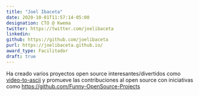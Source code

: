 ```yaml
---
title: "Joel Ibaceta"
date: 2020-10-01T11:57:14-05:00
designation: CTO @ Kwema
twitter: https://twitter.com/joelibaceta
linkedin: 
github: https://github.com/joelibaceta
purl: https://joelibaceta.github.io/
award_type: Facilitador
draft: true
---
```


Ha creado varios proyectos open source interesantes/divertidos como [video-to-ascii](https://github.com/joelibaceta/video-to-ascii) y promueve las contribuciones al open source con iniciativas como https://github.com/Funny-OpenSource-Projects
